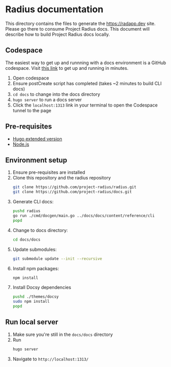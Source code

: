 # Radius documentation

This directory contains the files to generate the https://radapp.dev site. Please go there to consume Project Radius docs. This document will describe how to build Project Radius docs locally.

## Codespace

The easiest way to get up and runnning with a docs environment is a GitHub codespace. Visit [this link]() to get up and running in minutes.

1. Open codespace
2. Ensure postCreate script has completed (takes ~2 minutes to build CLI docs)
3. `cd docs` to change into the docs directory
4. `hugo server` to run a docs server
5. Click the `localhost:1313` link in your terminal to open the Codespace tunnel to the page

## Pre-requisites

- [Hugo extended version](https://gohugo.io/getting-started/installing)
- [Node.js](https://nodejs.org/en/)

## Environment setup

1. Ensure pre-requisites are installed
2. Clone this repository and the radius repository
   ```sh
   git clone https://github.com/project-radius/radius.git
   git clone https://github.com/project-radius/docs.git
   ```
3. Generate CLI docs:
   ```sh
   pushd radius
   go run ./cmd/docgen/main.go ../docs/docs/content/reference/cli
   popd
   ```
4. Change to docs directory:
   ```sh
   cd docs/docs
   ```
5. Update submodules:
   ```sh
   git submodule update --init --recursive
   ```
6. Install npm packages:
   ```sh
   npm install
   ```
7. Install Docsy dependencies
   ```sh
   pushd ./themes/docsy
   sudo npm install
   popd
   ```

## Run local server

1. Make sure you're still in the `docs/docs` directory
2. Run
   ```sh
   hugo server
   ```
3. Navigate to `http://localhost:1313/`
